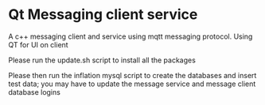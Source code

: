 # Qt Messaging client service

A c++ messaging client and service using mqtt messaging protocol. Using QT for UI on client

Please run the update.sh script to install all the packages

Please then run the inflation mysql script to create the databases and insert test data;
you may have to update the message service and message client database logins
